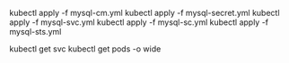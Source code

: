 kubectl apply -f mysql-cm.yml
kubectl apply -f mysql-secret.yml
kubectl apply -f mysql-svc.yml
kubectl apply -f mysql-sc.yml
kubectl apply -f mysql-sts.yml


kubectl get svc
kubectl get pods -o wide